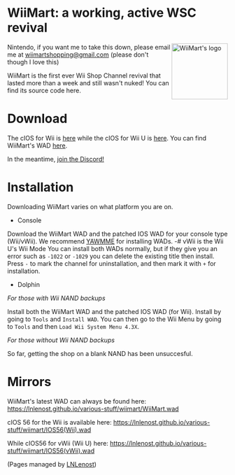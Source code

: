 # WiiMart: a working, active WSC revival

<img src="https://github.com/WiiMart/WiiMart.github.io/blob/main/WiiMart_star_logo.png" alt="WiiMart's logo" width="128" height="128" align="right" />

Nintendo, if you want me to take this down, please email me at wiimartshopping@gmail.com
(please don't though I love this)

WiiMart is the first ever Wii Shop Channel revival that lasted more than a week and still wasn't nuked!
You can find its source code here.

# Download
The cIOS for Wii is [here](https://lnlenost.github.io/various-stuff/wiimart/IOS56(Wii).wad) while the cIOS for Wii U is [here](https://lnlenost.github.io/various-stuff/wiimart/IOS56(vWii).wad).  You can find WiiMart's WAD [here](https://lnlenost.github.io/various-stuff/wiimart/WiiMart.wad).

In the meantime, [join the Discord!](https://dsc.gg/WiiMart)

# Installation
Downloading WiiMart varies on what platform you are on.

- Console

Download the WiiMart WAD and the patched IOS WAD for your console type (Wii/vWii). We recommend [YAWMME](https://oscwii.org/library/app/yawmME) for installing WADs.
-# vWii is the Wii U's Wii Mode
You can install both WADs normally, but if they give you an error such as `-1022` or `-1029` you can delete the existing title then install. Press `-` to mark the channel for uninstallation, and then mark it with `+` for installation.

- Dolphin

*For those with Wii NAND backups*

Install both the WiiMart WAD and the patched IOS WAD (for Wii). Install by going to `Tools` and `Install WAD`. You can then go to the Wii Menu by going to `Tools` and then `Load Wii System Menu 4.3X`.

*For those without Wii NAND backups*

So far, getting the shop on a blank NAND has been unsuccesful.

# Mirrors
WiiMart's latest WAD can always be found here: https://lnlenost.github.io/various-stuff/wiimart/WiiMart.wad

cIOS 56 for the Wii is available here: https://lnlenost.github.io/various-stuff/wiimart/IOS56(Wii).wad

While cIOS56 for vWii (Wii U) here: https://lnlenost.github.io/various-stuff/wiimart/IOS56(vWii).wad 


(Pages managed by [LNLenost](https://github.com/LNLenost))
